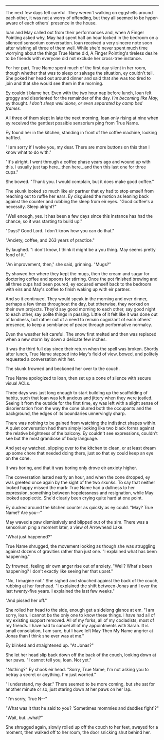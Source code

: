 -----

The next few days felt careful. They weren't walking on eggshells around each other, it was not a worry of offending, but they all seemed to be hyper-aware of each others' presence in the house.

Ioan and May called out from their performances and, when A Finger Pointing asked why, May had spent half an hour locked in the bedroom on a silenced sensorium conversation. Ioan received a very sincere note soon after wishing all three of them well. While she'd never spent much time worrying about the things True Name did, A Finger Pointing's tireless desire to be friends with everyone did not exclude her cross-tree instance.

For her part, True Name spent much of the first day silent in her room, though whether that was to sleep or salvage the situation, ey couldn't tell. She poked her head out around dinner and said that she was too tired to join and that she would see them in the morning. 

Ey couldn't blame her. Even with the two hour nap before lunch, Ioan felt groggy and disoriented for the remainder of the day. *I'm becoming like May,* ey thought. *I don't sleep well alone, or even separated by camp bed frames.*

All three of them slept in late the next morning, Ioan only rising at nine when ey received the gentlest possible sensorium ping from True Name.

Ey found her in the kitchen, standing in front of the coffee machine, looking baffled.

"I am sorry if I woke you, my dear. There are more buttons on this than I know what to do with."

"It's alright. I went through a coffee phase years ago and wound up with this. I usually just tap here...then here...and then this last one for three cups."

She bowed. "Thank you. I would complain, but it does make good coffee."

The skunk looked so much like eir partner that ey had to stop emself from reaching out to ruffle her ears. Ey disguised the motion as leaning back against the counter and rubbing the sleep from eir eyes. "Good coffee's a necessity. Sleep alright?"

"Well enough, yes. It has been a few days since this instance has had the chance, so it was starting to build up."

"Days? Good Lord. I don't know how you can do that."

"Anxiety, coffee, and 263 years of practice."

Ey laughed. "I don't know, I think it might be a you thing. May seems pretty fond of it."

"An improvement, then," she said, grinning. "Mugs?"

Ey showed her where they kept the mugs, then the cream and sugar for doctoring coffee and spoons for stirring. Once the pot finished brewing and all three cups had been poured, ey excused emself back to the bedroom with eirs and May's coffee to finish waking up with eir partner.

And so it continued. They would speak in the morning and over dinner, perhaps a few times throughout the day, but otherwise, they worked on their own projects. They'd say good morning to each other, say good night to each other, say polite things in passing. Little of it felt like it was done out of kindness, but rather out of a need to remain cognizant of each others' presence, to keep a semblance of peace through performative normalcy.

Even the weather felt careful. The snow first melted and then was replaced when a new storm lay down a delicate few inches.

It was the third full day since their return when the spell was broken. Shortly after lunch, True Name stepped into May's field of view, bowed, and politely requested a conversation with her.

The skunk frowned and beckoned her over to the couch.

True Name apologized to Ioan, then set up a cone of silence with secure visual ACLs.

Three days was just long enough to start building up the scaffolding of habits, such that Ioan was left anxious and jittery when they were jostled. Seeing it from the outside for the first time, ey was left with a slight sense of disorientation from the way the cone blurred both the occupants and the background, the edges of its boundaries unnervingly sharp.

There was nothing to be gained from watching the indistinct shapes within. A quiet conversation had them simply looking like two black forms against the relative brightness of the balcony. Ey couldn't see expressions, couldn't see but the most grandiose of body language.

And yet ey watched, slipping over to the kitchen to clean, or at least dream up some chore that needed doing there, just so that ey could keep an eye on the cone.

It was boring, and that it was boring only drove eir anxiety higher.

The conversation lasted nearly an hour, and when the cone dropped, ey was greeted once again by the sight of the two skunks. To say that neither looked happy missed the mark: True Name had a dullness to her expression, something between hopelessness and resignation, while May looked apoplectic. She'd clearly been crying quite hard at one point.

Ey ducked around the kitchen counter as quickly as ey could. "May? True Name? Are you--"

May waved a paw dismissively and blipped out of the sim. There was a sensorium ping a moment later, a view of Arrowhead Lake.

"What just happened?"

True Name shrugged, the movement looking as though she was struggling against dozens of gravities rather than just one. "I explained what has been happening."

Ey frowned, feeling eir own anger rise out of anxiety. "Well? What's been happening? I don't exactly like seeing her that upset."

"No, I imagine not." She sighed and slouched against the back of the couch, rubbing at her forehead. "I explained the shift between Jonas and I over the last twenty-five years. I explained the last few weeks."

"And pissed her off."

She rolled her head to the side, enough get a sidelong glance at em. "I am sorry, Ioan. I cannot be the only one to know these things. I have had all of my existing support removed. All of my forks, all of my cocladists, most of my friends. I have had to cancel all of my appointments with Sarah. It is small consolation, I am sure, but I have left May Then My Name angrier at Jonas than I think she ever was at me."

Ey blinked and straightened up. "At Jonas?"

She let her head slip back down off the back of the couch, looking down at her paws. "I cannot tell you, Ioan. Not yet."

"Nothing?" Ey shook eir head. "Sorry, True Name, I'm not asking you to betray a secret or anything. I'm just worried."

"I understand, my dear." There seemed to be more coming, but she sat for another minute or so, just staring down at her paws on her lap.

"I'm sorry, True N--"

"What was it that he said to you? 'Sometimes mommies and daddies fight'?"

"Wait, but...what?"

She shrugged again, slowly rolled up off the couch to her feet, swayed for a moment, then walked off to her room, the door snicking shut behind her.
